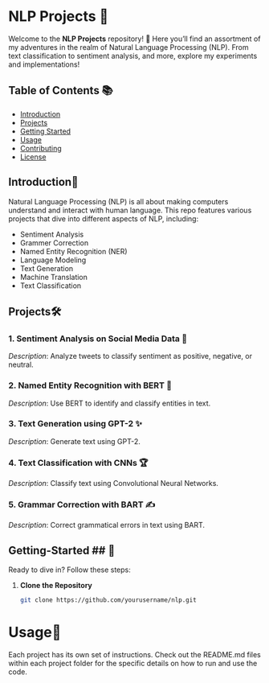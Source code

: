 # NLP Projects 🚀

Welcome to the **NLP Projects** repository! 🎉 Here you’ll find an assortment of my adventures in the realm of Natural Language Processing (NLP). From text classification to sentiment analysis, and more, explore my experiments and implementations!

## Table of Contents 📚

- [Introduction](#Introduction🧠)
- [Projects](#Projects🛠️)
- [Getting Started](#Getting-Started🚀)
- [Usage](#Usage🏃)
- [Contributing](#contributing)
- [License](#license)

## Introduction🧠

Natural Language Processing (NLP) is all about making computers understand and interact with human language. This repo features various projects that dive into different aspects of NLP, including:

- Sentiment Analysis
- Grammer Correction
- Named Entity Recognition (NER)
- Language Modeling
- Text Generation
- Machine Translation
- Text Classification
  
## Projects🛠️

### 1. Sentiment Analysis on Social Media Data 🌟
*Description*: Analyze tweets to classify sentiment as positive, negative, or neutral.

### 2. Named Entity Recognition with BERT 🤖
*Description*: Use BERT to identify and classify entities in text.

### 3. Text Generation using GPT-2 ✨
*Description*: Generate text using GPT-2.

### 4. Text Classification with CNNs 🏆
*Description*: Classify text using Convolutional Neural Networks.

### 5. Grammar Correction with BART ✍️
*Description*: Correct grammatical errors in text using BART.

## Getting-Started ## 🚀

Ready to dive in? Follow these steps:

1. **Clone the Repository**

   ```bash
   git clone https://github.com/yourusername/nlp.git

# Usage🏃
Each project has its own set of instructions. Check out the README.md files within each project folder for the specific details on how to run and use the code.
